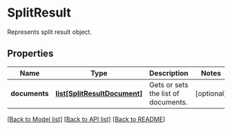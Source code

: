 # SplitResult
Represents split result object.

## Properties
Name | Type | Description | Notes
------------ | ------------- | ------------- | -------------
**documents** | [**list[SplitResultDocument]**](SplitResultDocument.md) | Gets or sets the list of documents. | [optional] 

[[Back to Model list]](../README.md#documentation-for-models) [[Back to API list]](../README.md#documentation-for-api-endpoints) [[Back to README]](../README.md)



